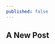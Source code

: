 ```yaml
---
published: false
---
```

## A New Post

<script src="https://gist.github.com/tushar-sharma/5b65da231be6d7d4de3ee4cc2a5e0d10.js?file=FrequencySort.java"></script>